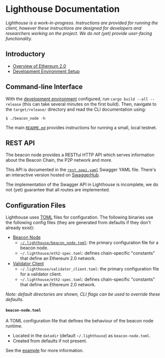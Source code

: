 # Lighthouse Documentation

_Lighthouse is a work-in-progress. Instructions are provided for running the
client, however these instructions are designed for developers and researchers
working on the project. We do not (yet) provide user-facing functionality._

## Introductory

- [Overview of Ethereum 2.0](serenity.md)
- [Development Environment Setup](env.md)

## Command-line Interface

With the [development environment](env.md) configured, run `cargo build --all
--release` (this can take several minutes on the first build). Then,
navigate to the `target/release/` directory and read the CLI documentation
using:

```
$ ./beacon_node -h
```

The main [`README.md`](../README.md) provides instructions for running a small,
local testnet.

## REST API

The beacon node provides a RESTful HTTP API which serves information about the
Beacon Chain, the P2P network and more.

This API is documented in the [`rest_oapi.yaml`](rest_oapi.yaml) Swagger YAML
file. There's an interactive version hosted on
[SwaggerHub](https://app.swaggerhub.com/apis/spble/lighthouse_rest_api/0.1.0).

The implementation of the Swagger API in Lighthouse is incomplete, we do not
(yet) guarantee that all routes are implemented.

## Configuration Files

Lighthouse uses [TOML](https://github.com/toml-lang/toml) files for
configuration. The following binaries use the following config files (they are
generated from defaults if they don't already exist):

- [Beacon Node](/beacon_node)
	- [`~/.lighthouse/beacon_node.toml`](#beacon-nodetoml): the primary
		configuration file for a beacon node.
	- `~/.lighthouse/eth2-spec.toml`: defines chain-specific "constants" that
		define an Ethereum 2.0 network.
- [Validator Client](/validator_client)
	- `~/.lighthouse/validator_client.toml`: the primary configuration file for
		a validator client.
	- `~/.lighthouse/eth2-spec.toml`: defines chain-specific "constants" that
		define an Ethereum 2.0 network.

_Note: default directories are shown, CLI flags can be used to override these
defaults._

#### `beacon-node.toml`

A TOML configuration file that defines the behaviour of the beacon node
runtime.

- Located in the `datadir` (default `~/.lighthouse`) as `beacon-node.toml`.
- Created from defaults if not present.

See the [example](config_examples/beacon-node.toml) for more information.
